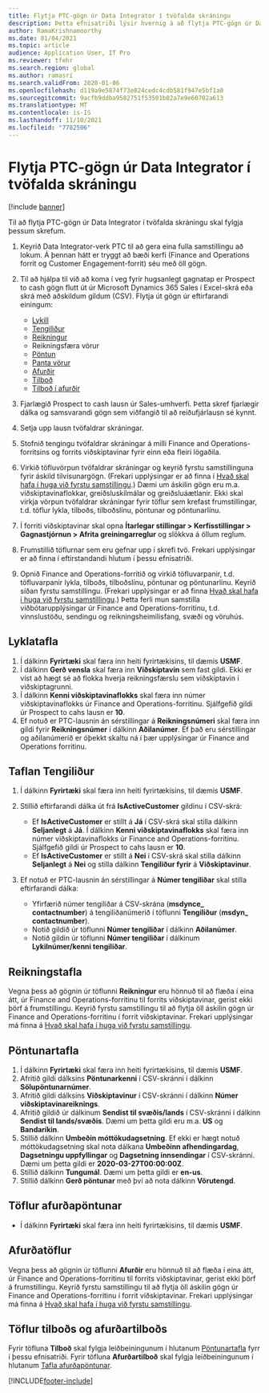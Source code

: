 ```yaml
---
title: Flytja PTC-gögn úr Data Integrator í tvöfalda skráningu
description: Þetta efnisatriði lýsir hvernig á að flytja PTC-gögn úr Data Integrator í tvöfalda skráningu.
author: RamaKrishnamoorthy
ms.date: 01/04/2021
ms.topic: article
audience: Application User, IT Pro
ms.reviewer: tfehr
ms.search.region: global
ms.author: ramasri
ms.search.validFrom: 2020-01-06
ms.openlocfilehash: d119a9e5874f73e024cedc4cdb581f947e5bf1a0
ms.sourcegitcommit: 9acfb9ddba9582751f53501b82a7e9e60702a613
ms.translationtype: MT
ms.contentlocale: is-IS
ms.lasthandoff: 11/10/2021
ms.locfileid: "7782506"
---
```

# <a name="migrate-prospect-to-cash-data-from-data-integrator-to-dual-write"></a>Flytja PTC-gögn úr Data Integrator í tvöfalda skráningu

[!include [banner](../../includes/banner.md)]

Til að flytja PTC-gögn úr Data Integrator í tvöfalda skráningu skal fylgja þessum skrefum.

1. Keyrið Data Integrator-verk PTC til að gera eina fulla samstillingu að lokum. Á þennan hátt er tryggt að bæði kerfi (Finance and Operations forrit og Customer Engagement-forrit) séu með öll gögn.
2. Til að hjálpa til við að koma í veg fyrir hugsanlegt gagnatap er Prospect to cash gögn flutt út úr Microsoft Dynamics 365 Sales í Excel-skrá eða skrá með aðskildum gildum (CSV). Flytja út gögn úr eftirfarandi einingum:

    - [Lykill](#account-table)
    - [Tengiliður](#contact-table)
    - [Reikningur](#invoice-table)
    - Reikningsfæra vörur
    - [Pöntun](#order-table)
    - [Panta vörur](#order-products-table)
    - [Afurðir](#products-table)
    - [Tilboð](#quote-and-quote-product-tables)
    - [Tilboð í afurðir](#quote-and-quote-product-tables)

3. Fjarlægið Prospect to cash lausn úr Sales-umhverfi. Þetta skref fjarlægir dálka og samsvarandi gögn sem viðfangið til að reiðufjárlausn sé kynnt.
4. Setja upp lausn tvöfaldrar skráningar.
5. Stofnið tengingu tvöfaldrar skráningar á milli Finance and Operations-forritsins og forrits viðskiptavinar fyrir einn eða fleiri lögaðila.
6. Virkið töfluvörpun tvöfaldrar skráningar og keyrið fyrstu samstillinguna fyrir áskild tilvísunargögn. (Frekari upplýsingar er að finna í [Hvað skal hafa í huga við fyrstu samstillingu](initial-sync-guidance.md).) Dæmi um áskilin gögn eru m.a. viðskiptavinaflokkar, greiðsluskilmálar og greiðsluáætlanir. Ekki skal virkja vörpun tvöfaldrar skráningar fyrir töflur sem krefast frumstillingar, t.d. töflur lykla, tilboðs, tilboðslínu, pöntunar og pöntunarlínu.
7. Í forriti viðskiptavinar skal opna **Ítarlegar stillingar \> Kerfisstillingar \> Gagnastjórnun \> Afrita greiningarreglur** og slökkva á öllum reglum.
8. Frumstillið töflurnar sem eru gefnar upp í skrefi tvö. Frekari upplýsingar er að finna í eftirstandandi hlutum í þessu efnisatriði.
9. Opnið Finance and Operations-forritið og virkið töfluvarpanir, t.d. töfluvarpanir lykla, tilboðs, tilboðslínu, pöntunar og pöntunarlínu. Keyrið síðan fyrstu samstillingu. (Frekari upplýsingar er að finna [Hvað skal hafa í huga við fyrstu samstillingu](initial-sync-guidance.md).) Þetta ferli mun samstilla viðbótarupplýsingar úr Finance and Operations-forritinu, t.d. vinnslustöðu, sendingu og reikningsheimilisfang, svæði og vöruhús.

## <a name="account-table"></a>Lyklatafla

1. Í dálkinn **Fyrirtæki** skal færa inn heiti fyrirtækisins, til dæmis **USMF**.
2. Í dálkinn **Gerð vensla** skal færa inn **Viðskiptavin** sem fast gildi. Ekki er víst að hægt sé að flokka hverja reikningsfærslu sem viðskiptavin í viðskiptagrunni.
3. Í dálkinn **Kenni viðskiptavinaflokks** skal færa inn númer viðskiptavinaflokks úr Finance and Operations-forritinu. Sjálfgefið gildi úr Prospect to cahs lausn er **10**.
4. Ef notuð er PTC-lausnin án sérstillingar á **Reikningsnúmeri** skal færa inn gildi fyrir **Reikningsnúmer** í dálkinn **Aðilanúmer**. Ef það eru sérstillingar og aðilanúmerið er óþekkt skaltu ná í þær upplýsingar úr Finance and Operations forritinu.

## <a name="contact-table"></a>Taflan Tengiliður

1. Í dálkinn **Fyrirtæki** skal færa inn heiti fyrirtækisins, til dæmis **USMF**.
2. Stillið eftirfarandi dálka út frá **IsActiveCustomer** gildinu í CSV-skrá:

    - Ef **IsActiveCustomer** er stillt á **Já** í CSV-skrá skal stilla dálkinn **Seljanlegt** á **Já**. Í dálkinn **Kenni viðskiptavinaflokks** skal færa inn númer viðskiptavinaflokks úr Finance and Operations-forritinu. Sjálfgefið gildi úr Prospect to cahs lausn er **10**.
    - Ef **IsActiveCustomer** er stillt á **Nei** í CSV-skrá skal stilla dálkinn **Seljanlegt** á **Nei** og stilla dálkinn **Tengiliður fyrir** á **Viðskiptavinur**.

3. Ef notuð er PTC-lausnin án sérstillingar á **Númer tengiliðar** skal stilla eftirfarandi dálka:

    - Yfirfærið númer tengiliðar á CSV-skrána (**msdynce\_ contactnumber**) á tengiliðanúmerið í töflunni **Tengiliður** (**msdyn\_ contactnumber**).
    - Notið gildið úr töflunni **Númer tengiliðar** í dálkinn **Aðilanúmer**.
    - Notið gildin úr töflunni **Númer tengiliðar** í dálkinum **Lykilnúmer/kenni tengiliðar**.

## <a name="invoice-table"></a>Reikningstafla

Vegna þess að gögnin úr töflunni **Reikningur** eru hönnuð til að flæða í eina átt, úr Finance and Operations-forritinu til forrits viðskiptavinar, gerist ekki þörf á frumstillingu. Keyrið fyrstu samstillingu til að flytja öll áskilin gögn úr Finance and Operations-forritinu í forrit viðskiptavinar. Frekari upplýsingar má finna á [Hvað skal hafa í huga við fyrstu samstillingu](initial-sync-guidance.md).

## <a name="order-table"></a>Pöntunartafla

1. Í dálkinn **Fyrirtæki** skal færa inn heiti fyrirtækisins, til dæmis **USMF**.
2. Afritið gildi dálksins **Pöntunarkenni** í CSV-skránni í dálkinn **Sölupöntunarnúmer**.
3. Afritið gildi dálksins **Viðskiptavinur** í CSV-skránni í dálkinn **Númer viðskiptavinareiknings**.
4. Afritið gildið úr dálkinum **Sendist til svæðis/lands** í CSV-skránni í dálkinn **Sendist til lands/svæðis**. Dæmi um þetta gildi eru m.a. **US** og **Bandaríkin**.
5. Stillið dálkinn **Umbeðin móttökudagsetning**. Ef ekki er hægt notuð móttökudagsetning skal nota dálkana **Umbeðinn afhendingardag**, **Dagsetningu uppfyllingar** og **Dagsetning innsendingar** í CSV-skránni. Dæmi um þetta gildi er **2020-03-27T00:00:00Z**.
6. Stillið dálkinn **Tungumál**. Dæmi um þetta gildi er **en-us**.
7. Stillið dálkinn **Gerð pöntunar** með því að nota dálkinn **Vörutengd**.

## <a name="order-products-table"></a>Töflur afurðapöntunar

- Í dálkinn **Fyrirtæki** skal færa inn heiti fyrirtækisins, til dæmis **USMF**.

## <a name="products-table"></a>Afurðatöflur

Vegna þess að gögnin úr töflunni **Afurðir** eru hönnuð til að flæða í eina átt, úr Finance and Operations-forritinu til forrits viðskiptavinar, gerist ekki þörf á frumstillingu. Keyrið fyrstu samstillingu til að flytja öll áskilin gögn úr Finance and Operations-forritinu í forrit viðskiptavinar. Frekari upplýsingar má finna á [Hvað skal hafa í huga við fyrstu samstillingu](initial-sync-guidance.md).

## <a name="quote-and-quote-product-tables"></a>Töflur tilboðs og afurðartilboðs

Fyrir töfluna **Tilboð** skal fylgja leiðbeiningunum í hlutanum [Pöntunartafla](#order-table) fyrr í þessu efnisatriði. Fyrir töfluna **Afurðartilboð** skal fylgja leiðbeiningunum í hlutanum [Tafla afurðapöntunar](#order-products-table).


[!INCLUDE[footer-include](../../../../includes/footer-banner.md)]